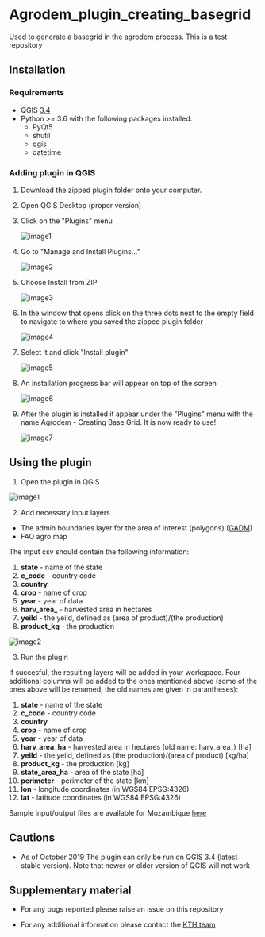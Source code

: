 # Agrodem_plugin_creating_basegrid
Used to generate a basegrid in the agrodem process. This is a test repository

## Installation 

### Requirements

- QGIS [3.4](https://qgis.org/en/site/forusers/download.html)
- Python >= 3.6 with the following packages installed:
	- PyQt5
	- shutil
	- qgis
	- datetime

### Adding plugin in QGIS

1.	Download the zipped plugin folder onto your computer.
2.	Open QGIS Desktop (proper version)
3.	Click on the "Plugins" menu

	![image1](assets/installation/img/image1.jpg)

4.	Go to "Manage and Install Plugins..."

	![image2](assets/installation/img/image2.jpg)

5.	Choose Install from ZIP
 	
	![image3](assets/installation/img/image3.jpg)

6.	In the window that opens click on the three dots next to the empty field to navigate to where you saved the zipped plugin folder
	
	![image4](assets/installation/img/image4.jpg)

7.	Select it and click "Install plugin"
 	
	![image5](assets/installation/img/image5.jpg)

8.	An installation progress bar will appear on top of the screen
	
	![image6](assets/installation/img/image6.jpg)

9.	After the plugin is installed it appear under the "Plugins" menu with the name Agrodem - Creating Base Grid. It is now ready to use!
	
	![image7](assets/installation/img/image7.jpg)

## Using the plugin

1.	Open the plugin in QGIS

![image1](assets/running/img/image1.jpg)

2.	Add necessary input layers

* The admin boundaries layer for the area of interest (polygons) ([GADM](https://gadm.org/))
* FAO agro map

The input csv should contain the following information:

1. **state** - name of the state
2. **c_code** - country code 
3. **country**
4. **crop** - name of crop
5. **year** - year of data
6. **harv_area_** - harvested area in hectares
7. **yeild** - the yeild, defined as (area of product)/(the production)
8. **product_kg** - the production


![image2](assets/running/img/image2.jpg)

3.	Run the plugin

If succesful, the resulting layers will be added in your workspace. Four additional columns will be added to the ones mentioned above (some of the ones above will be renamed, the old names are given in parantheses):

1. **state** - name of the state
2. **c_code** - country code 
3. **country**
4. **crop** - name of crop
5. **year** - year of data
6. **harv_area_ha** - harvested area in hectares (old name: harv_area_) [ha]
7. **yeild** - the yeild, defined as (the production)/(area of product) [kg/ha] 
8. **product_kg** - the production [kg]
9. **state_area_ha** - area of the state [ha]
10. **perimeter** - perimeter of the state [km]
11. **lon** - longitude coordinates (in WGS84 EPSG:4326)
12. **lat** - latitude coordinates (in WGS84 EPSG:4326)


Sample input/output files are available for Mozambique [here](Mozambique%20sample)

## Cautions

* As of October 2019 The plugin can only be run on QGIS 3.4 (latest stable version). Note that newer or older version of QGIS will not work

## Supplementary material

* For any bugs reported please raise an issue on this repository

* For any additional information please contact the [KTH team](http://www.onsset.org/contact--forum.html)